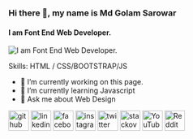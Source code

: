 ### Hi there 👋, my name is Md Golam Sarowar
#### I am Font End Web Developer.
![I am Font End Web Developer.](https://scontent.fjsr12-1.fna.fbcdn.net/v/t39.30808-1/293213840_554768236379225_5965568060412357673_n.jpg?stp=dst-jpg_p240x240&_nc_cat=102&ccb=1-7&_nc_sid=7206a8&_nc_eui2=AeFKA2fRk1teIu908RsVxlOHBpipXKhzQOEGmKlcqHNA4Snx4uH68VL3QQtoAElxsUNm0EwNGlFfOS8IMzA3TMCh&_nc_ohc=LC4bnON--dUAX83_9jb&_nc_ht=scontent.fjsr12-1.fna&oh=00_AT8CH_MmjlxHBKLFgFSWEmLiv_zFMf2-yGaYFtt4CER2IQ&oe=6346495C)



Skills:  HTML / CSS/BOOTSTRAP/JS

- 🔭 I’m currently working on this page. 
- 🌱 I’m currently learning Javascript 
- 💬 Ask me about Web Design 


[<img src='https://cdn.jsdelivr.net/npm/simple-icons@3.0.1/icons/github.svg' alt='github' height='40'>](https://github.com/Sarowar786)  [<img src='https://cdn.jsdelivr.net/npm/simple-icons@3.0.1/icons/linkedin.svg' alt='linkedin' height='40'>](https://www.linkedin.com/in/md-golam-sarowar-899738227/)  [<img src='https://cdn.jsdelivr.net/npm/simple-icons@3.0.1/icons/facebook.svg' alt='facebook' height='40'>](https://www.facebook.com/mdgolam.sarowar.942)  [<img src='https://cdn.jsdelivr.net/npm/simple-icons@3.0.1/icons/instagram.svg' alt='instagram' height='40'>](https://www.instagram.com/md_golam_sarowar_/)  [<img src='https://cdn.jsdelivr.net/npm/simple-icons@3.0.1/icons/twitter.svg' alt='twitter' height='40'>](https://twitter.com/MdGolam34795024)  [<img src='https://cdn.jsdelivr.net/npm/simple-icons@3.0.1/icons/stackoverflow.svg' alt='stackoverflow' height='40'>](https://stackoverflow.com/users/user:20185207)  [<img src='https://cdn.jsdelivr.net/npm/simple-icons@3.0.1/icons/youtube.svg' alt='YouTube' height='40'>](https://www.youtube.com/channel/UC_THK6-UL5MDSTnINiOw0jQ)  [<img src='https://cdn.jsdelivr.net/npm/simple-icons@3.0.1/icons/reddit.svg' alt='Reddit' height='40'>](https://www.reddit.com/user/ComfortIndependent86)  

